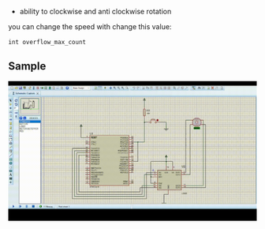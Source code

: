 - ability to clockwise and anti clockwise rotation

you can change the speed with change this value:

    int overflow_max_count

## Sample

![alt text](sample.gif "sample.gif")